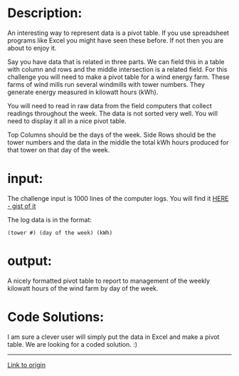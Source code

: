 # Description:

An interesting way to represent data is a pivot table. If you use spreadsheet programs like Excel you might have seen these before. If not then you are about to enjoy it.

Say you have data that is related in three parts. We can field this in a table with column and rows and the middle intersection is a related field. For this challenge you will need to make a pivot table for a wind energy farm. These farms of wind mills run several windmills with tower numbers. They generate energy measured in kilowatt hours (kWh).

You will need to read in raw data from the field computers that collect readings throughout the week. The data is not sorted very well. You will need to display it all in a nice pivot table.

Top Columns should be the days of the week.
Side Rows should be the tower numbers and the data in the middle the total kWh hours produced for that tower on that day of the week.

# input:

The challenge input is 1000 lines of the computer logs. You will find it [HERE - gist of it](https://gist.github.com/coderd00d/ca718df8e633285885fa)

The log data is in the format:

    (tower #) (day of the week) (kWh)

# output:

A nicely formatted pivot table to report to management of the weekly kilowatt hours of the wind farm by day of the week.


# Code Solutions:

I am sure a clever user will simply put the data in Excel and make a pivot table. We are looking for a coded solution. :)

---

[Link to origin](https://www.reddit.com/r/dailyprogrammer/2eajf7)